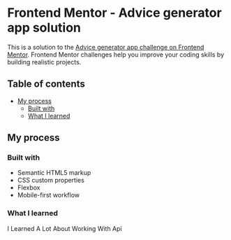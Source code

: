 # Frontend Mentor - Advice generator app solution

This is a solution to the [Advice generator app challenge on Frontend Mentor](https://www.frontendmentor.io/challenges/advice-generator-app-QdUG-13db). Frontend Mentor challenges help you improve your coding skills by building realistic projects.

## Table of contents

- [My process](#my-process)
  - [Built with](#built-with)
  - [What I learned](#what-i-learned)

## My process

### Built with

- Semantic HTML5 markup
- CSS custom properties
- Flexbox
- Mobile-first workflow

### What I learned

I Learned A Lot About Working With Api